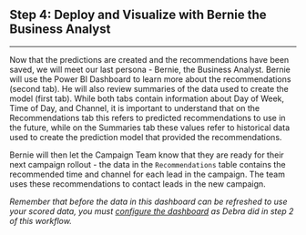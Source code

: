 
## Step 4: Deploy and Visualize with Bernie the Business Analyst 
----------------------------------------------------------------

Now that the predictions are created and the recommendations have been saved, we will meet our last persona - Bernie, the Business Analyst. Bernie will use the Power BI Dashboard to learn more about the recommendations (second tab). He will also review summaries of the data used to create the model (first tab).  While both tabs contain information about Day of Week, Time of Day, and Channel, it is important to understand that on the Recommendations tab this refers to predicted recommendations to use in the future, while on the Summaries tab these values refer to historical data used to create the prediction model that provided the recommendations.  

Bernie will then let the Campaign Team know that they are ready for their next campaign rollout - the data in the `Recommendations` table contains the recommended time and channel for each lead in the campaign.  The team uses these recommendations to contact leads in the new campaign.

*Remember that before the data in this dashboard can be refreshed to use your scored data, you must <a href="Visualize_Results.html">configure the dashboard</a> as Debra did in step 2 of this workflow.*